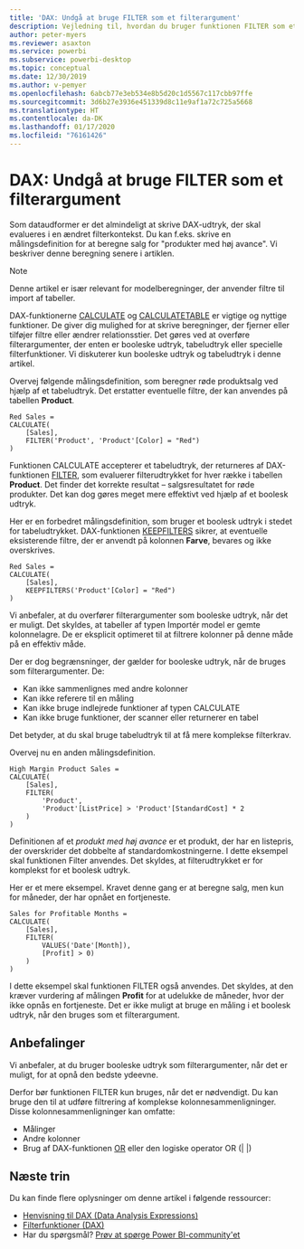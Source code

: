```yaml
---
title: 'DAX: Undgå at bruge FILTER som et filterargument'
description: Vejledning til, hvordan du bruger funktionen FILTER som et filterargument.
author: peter-myers
ms.reviewer: asaxton
ms.service: powerbi
ms.subservice: powerbi-desktop
ms.topic: conceptual
ms.date: 12/30/2019
ms.author: v-pemyer
ms.openlocfilehash: 6abcb77e3eb534e8b5d20c1d5567c117cbb97ffe
ms.sourcegitcommit: 3d6b27e3936e451339d8c11e9af1a72c725a5668
ms.translationtype: HT
ms.contentlocale: da-DK
ms.lasthandoff: 01/17/2020
ms.locfileid: "76161426"
---
```

# <a name="dax-avoid-using-filter-as-a-filter-argument"></a>DAX: Undgå at bruge FILTER som et filterargument

Som dataudformer er det almindeligt at skrive DAX-udtryk, der skal evalueres i en ændret filterkontekst. Du kan f.eks. skrive en målingsdefinition for at beregne salg for "produkter med høj avance". Vi beskriver denne beregning senere i artiklen.

> [!NOTE]
> Denne artikel er især relevant for modelberegninger, der anvender filtre til import af tabeller.

DAX-funktionerne [CALCULATE](/dax/calculate-function-dax) og [CALCULATETABLE](/dax/calculatetable-function-dax) er vigtige og nyttige funktioner. De giver dig mulighed for at skrive beregninger, der fjerner eller tilføjer filtre eller ændrer relationsstier. Det gøres ved at overføre filterargumenter, der enten er booleske udtryk, tabeludtryk eller specielle filterfunktioner. Vi diskuterer kun booleske udtryk og tabeludtryk i denne artikel.

Overvej følgende målingsdefinition, som beregner røde produktsalg ved hjælp af et tabeludtryk. Det erstatter eventuelle filtre, der kan anvendes på tabellen **Product**.

```dax
Red Sales =
CALCULATE(
    [Sales],
    FILTER('Product', 'Product'[Color] = "Red")
)
```

Funktionen CALCULATE accepterer et tabeludtryk, der returneres af DAX-funktionen [FILTER](/dax/filter-function-dax), som evaluerer filterudtrykket for hver række i tabellen **Product**. Det finder det korrekte resultat – salgsresultatet for røde produkter. Det kan dog gøres meget mere effektivt ved hjælp af et boolesk udtryk.

Her er en forbedret målingsdefinition, som bruger et boolesk udtryk i stedet for tabeludtrykket. DAX-funktionen [KEEPFILTERS](/dax/keepfilters-function-dax) sikrer, at eventuelle eksisterende filtre, der er anvendt på kolonnen **Farve**, bevares og ikke overskrives.

```dax
Red Sales =
CALCULATE(
    [Sales],
    KEEPFILTERS('Product'[Color] = "Red")
)
```

Vi anbefaler, at du overfører filterargumenter som booleske udtryk, når det er muligt. Det skyldes, at tabeller af typen Importér model er gemte kolonnelagre. De er eksplicit optimeret til at filtrere kolonner på denne måde på en effektiv måde.

Der er dog begrænsninger, der gælder for booleske udtryk, når de bruges som filterargumenter. De:

- Kan ikke sammenlignes med andre kolonner
- Kan ikke referere til en måling
- Kan ikke bruge indlejrede funktioner af typen CALCULATE
- Kan ikke bruge funktioner, der scanner eller returnerer en tabel

Det betyder, at du skal bruge tabeludtryk til at få mere komplekse filterkrav.

Overvej nu en anden målingsdefinition.

```dax
High Margin Product Sales =
CALCULATE(
    [Sales],
    FILTER(
        'Product',
        'Product'[ListPrice] > 'Product'[StandardCost] * 2
    )
)
```

Definitionen af et _produkt med høj avance_ er et produkt, der har en listepris, der overskrider det dobbelte af standardomkostningerne. I dette eksempel skal funktionen Filter anvendes. Det skyldes, at filterudtrykket er for komplekst for et boolesk udtryk.

Her er et mere eksempel. Kravet denne gang er at beregne salg, men kun for måneder, der har opnået en fortjeneste.

```dax
Sales for Profitable Months =
CALCULATE(
    [Sales],
    FILTER(
        VALUES('Date'[Month]),
        [Profit] > 0)
    )
)
```

I dette eksempel skal funktionen FILTER også anvendes. Det skyldes, at den kræver vurdering af målingen **Profit** for at udelukke de måneder, hvor der ikke opnås en fortjeneste. Det er ikke muligt at bruge en måling i et boolesk udtryk, når den bruges som et filterargument.

## <a name="recommendations"></a>Anbefalinger

Vi anbefaler, at du bruger booleske udtryk som filterargumenter, når det er muligt, for at opnå den bedste ydeevne.

Derfor bør funktionen FILTER kun bruges, når det er nødvendigt. Du kan bruge den til at udføre filtrering af komplekse kolonnesammenligninger. Disse kolonnesammenligninger kan omfatte:

- Målinger
- Andre kolonner
- Brug af DAX-funktionen [OR](/dax/or-function-dax) eller den logiske operator OR (| |)

## <a name="next-steps"></a>Næste trin

Du kan finde flere oplysninger om denne artikel i følgende ressourcer:

- [Henvisning til DAX (Data Analysis Expressions)](/dax/)
- [Filterfunktioner (DAX)](/dax/filter-function-dax)
- Har du spørgsmål? [Prøv at spørge Power BI-community'et](https://community.powerbi.com/)
